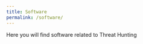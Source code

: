 ```yaml
---
title: Software
permalink: /software/
---
```


Here you will find software related to Threat Hunting